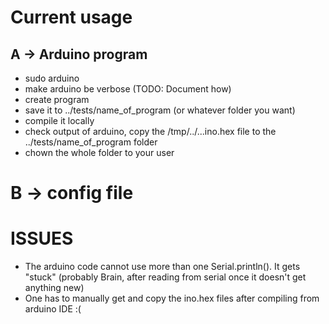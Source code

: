 # Current usage

## A -> Arduino program
- sudo arduino
- make arduino be verbose (TODO: Document how)
- create program
- save it to ../tests/name_of_program (or whatever folder you want)
- compile it locally 
- check output of arduino, copy the /tmp/../...ino.hex file to the ../tests/name_of_program folder
- chown the whole folder to your user

# B -> config file

# ISSUES
- The arduino code cannot use more than one Serial.println(). It gets "stuck" (probably Brain, after reading from serial once it doesn't get anything new)
- One has to manually get and copy the ino.hex files after compiling from arduino IDE :(
